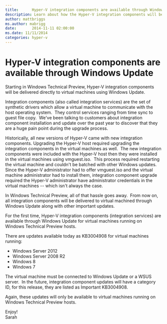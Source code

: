 ```yaml
---
title:      Hyper-V integration components are available through Windows Update
description: Learn about how the Hyper-V integration components will be delivered directly to virtual machines in a Windows update.
author: mattbriggs
ms.author: mabrigg
date:       2014-11-11 02:00:00
ms.date: 11/11/2014
categories: hyper-v
---
```

# Hyper-V integration components are available through Windows Update

Starting in Windows Technical Preview, Hyper-V integration components will be delivered directly to virtual machines using Windows Update.

Integration components (also called integration services) are the set of synthetic drivers which allow a virtual machine to communicate with the host operating system.  They control services ranging from time sync to guest file copy.  We've been talking to customers about integration component installation and update over the past year to discover that they are a huge pain point during the upgrade process.

Historically, all new versions of Hyper-V came with new integration components. Upgrading the Hyper-V host required upgrading the integration components in the virtual machines as well.  The new integration components were included with the Hyper-V host then they were installed in the virtual machines using vmguest.iso.  This process required restarting the virtual machine and couldn't be batched with other Windows updates.  Since the Hyper-V administrator had to offer vmguest.iso and the virtual machine administrator had to install them, integration component upgrade required the Hyper-V administrator have administrator credentials in the virtual machines -- which isn't always the case.

In Windows Technical Preview, all of that hassle goes away.  From now on, all integration components will be delivered to virtual machined through Windows Update along with other important updates.

For the first time, Hyper-V integration components (integration services) are available through Windows Update for virtual machines running on Windows Technical Preview hosts.

There are updates available today as KB3004908 for virtual machines running:

  * Windows Server 2012
  * Windows Server 2008 R2
  * Windows 8
  * Windows 7



The virtual machine must be connected to Windows Update or a WSUS server.  In the future, integration component updates will have a category ID, for this release, they are listed as Important KB3004908.

Again, these updates will only be available to virtual machines running on Windows Technical Preview hosts.

Enjoy!  
Sarah
